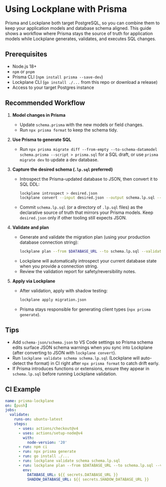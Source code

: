 # Using Lockplane with Prisma

Prisma and Lockplane both target PostgreSQL, so you can combine them to keep your application models and database schema aligned. This guide shows a workflow where Prisma stays the source of truth for application models while Lockplane generates, validates, and executes SQL changes.

## Prerequisites

- Node.js 18+
- `npm` or `pnpm`
- Prisma CLI (`npm install prisma --save-dev`)
- Lockplane CLI (`go install ./...` from this repo or download a release)
- Access to your target Postgres instance

## Recommended Workflow

1. **Model changes in Prisma**
   - Update `schema.prisma` with the new models or field changes.
   - Run `npx prisma format` to keep the schema tidy.

2. **Use Prisma to generate SQL**
   - Run `npx prisma migrate diff --from-empty --to-schema-datamodel schema.prisma --script > prisma.sql` for a SQL draft, or use `prisma migrate dev` to update a dev database.

3. **Capture the desired schema (`.lp.sql` preferred)**
   - Introspect the Prisma-updated database to JSON, then convert it to SQL DDL:
     ```bash
     lockplane introspect > desired.json
     lockplane convert --input desired.json --output schema.lp.sql --to sql
     ```
   - Commit `schema.lp.sql` (or a directory of `.lp.sql` files) as the declarative source of truth that mirrors your Prisma models. Keep `desired.json` only if other tooling still expects JSON.

4. **Validate and plan**
   - Generate and validate the migration plan (using your production database connection string):
     ```bash
     lockplane plan --from $DATABASE_URL --to schema.lp.sql --validate > migration.json
     ```
   - Lockplane will automatically introspect your current database state when you provide a connection string.
   - Review the validation report for safety/reversibility notes.

5. **Apply via Lockplane**
   - After validation, apply with shadow testing:
     ```bash
     lockplane apply migration.json
     ```
   - Prisma stays responsible for generating client types (`npx prisma generate`).

## Tips

- Add `schema-json/schema.json` to VS Code settings so Prisma schema edits surface JSON schema warnings when you sync into Lockplane (after converting to JSON with `lockplane convert`).
- Run `lockplane validate schema schema.lp.sql` (Lockplane will auto-detect the format) in CI right after `npx prisma format` to catch drift early.
- If Prisma introduces functions or extensions, ensure they appear in `schema.lp.sql` before running Lockplane validation.

## CI Example

```yaml
name: prisma-lockplane
on: [push]
jobs:
  validate:
    runs-on: ubuntu-latest
    steps:
      - uses: actions/checkout@v4
      - uses: actions/setup-node@v4
        with:
          node-version: '20'
      - run: npm ci
      - run: npx prisma generate
      - run: go install ./...
      - run: lockplane validate schema schema.lp.sql
      - run: lockplane plan --from $DATABASE_URL --to schema.lp.sql --validate
        env:
          DATABASE_URL: ${{ secrets.DATABASE_URL }}
          SHADOW_DATABASE_URL: ${{ secrets.SHADOW_DATABASE_URL }}
```
